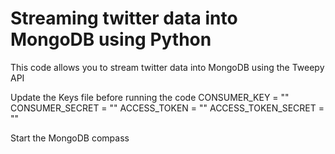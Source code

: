 # Streaming twitter data into MongoDB using Python

This code allows you to stream twitter data into MongoDB using the Tweepy API

Update the Keys file before running the code CONSUMER_KEY = "" CONSUMER_SECRET = "" ACCESS_TOKEN = "" ACCESS_TOKEN_SECRET = ""

Start the MongoDB compass
